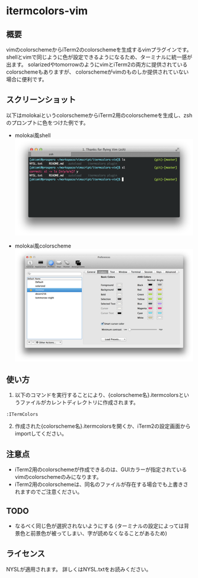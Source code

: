itermcolors-vim
===============

## 概要
vimのcolorschemeからiTerm2のcolorschemeを生成するvimプラグインです。
shellとvimで同じように色が設定できるようになるため、ターミナルに統一感が出ます。
solarizedやtomorrowのようにvimとiTerm2の両方に提供されているcolorschemeもありますが、
colorschemeがvimのものしか提供されていない場合に便利です。


## スクリーンショット
以下はmolokaiというcolorschemeからiTerm2用のcolorschemeを生成し、zshのプロンプトに色をつけた例です。

- molokai風shell
  ![molokai風shell](https://github.com/akiomik/itermcolors-vim/raw/master/image/screenshot-shell.png)

- molokai風colorscheme
![molokai風colorscheme](https://github.com/akiomik/itermcolors-vim/raw/master/image/screenshot-colorscheme.png)


## 使い方

1. 以下のコマンドを実行することにより、{colorscheme名}.itermcolorsというファイルがカレントディレクトリに作成されます。
  ```viml
:ITermColors
  ```

2. 作成された{colorscheme名}.itermcolorsを開くか、iTerm2の設定画面からimportしてください。


## 注意点
- iTerm2用のcolorschemeが作成できるのは、GUIカラーが指定されているvimのcolorschemeのみになります。
- iTerm2用のcolorschemeは、同名のファイルが存在する場合でも上書きされますのでご注意ください。


## TODO
- なるべく同じ色が選択されないようにする
  (ターミナルの設定によっては背景色と前景色が被ってしまい、字が読めなくなることがあるため)


## ライセンス
NYSLが適用されます。
詳しくはNYSL.txtをお読みください。
